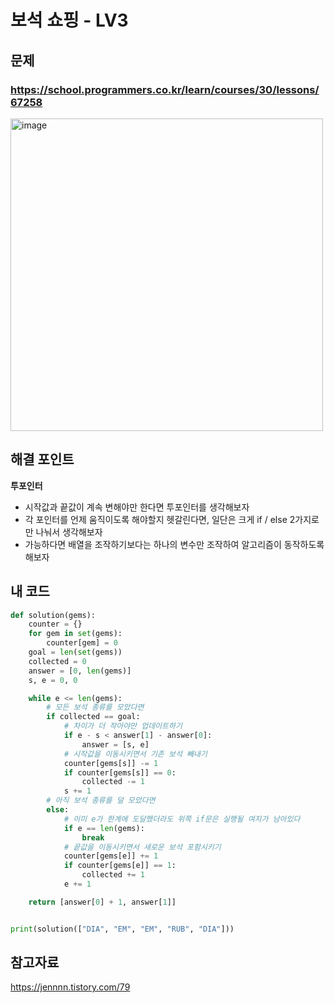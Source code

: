 # 보석 쇼핑 - LV3

## 문제 
### https://school.programmers.co.kr/learn/courses/30/lessons/67258
<img width="500" alt="image" src="https://user-images.githubusercontent.com/72330884/188878590-56c99b2b-b33e-438a-a114-be3f884ba260.png">

## 해결 포인트
**투포인터**
- 시작값과 끝값이 계속 변해야만 한다면 투포인터를 생각해보자
- 각 포인터를 언제 움직이도록 해야할지 헷갈린다면, 일단은 크게 if / else 2가지로만 나눠서 생각해보자
- 가능하다면 배열을 조작하기보다는 하나의 변수만 조작하여 알고리즘이 동작하도록 해보자

## 내 코드
```python
def solution(gems):
    counter = {}
    for gem in set(gems):
        counter[gem] = 0
    goal = len(set(gems))
    collected = 0
    answer = [0, len(gems)]
    s, e = 0, 0

    while e <= len(gems):
        # 모든 보석 종류를 모았다면
        if collected == goal:
            # 차이가 더 작아야만 업데이트하기
            if e - s < answer[1] - answer[0]:
                answer = [s, e]
            # 시작값을 이동시키면서 기존 보석 빼내기
            counter[gems[s]] -= 1
            if counter[gems[s]] == 0:
                collected -= 1
            s += 1
        # 아직 보석 종류를 덜 모았다면
        else:
            # 이미 e가 한계에 도달했더라도 위쪽 if문은 실행될 여지가 남아있다
            if e == len(gems):
                break
            # 끝값을 이동시키면서 새로운 보석 포함시키기
            counter[gems[e]] += 1
            if counter[gems[e]] == 1:
                collected += 1
            e += 1

    return [answer[0] + 1, answer[1]]


print(solution(["DIA", "EM", "EM", "RUB", "DIA"]))
```

## 참고자료   
https://jennnn.tistory.com/79

